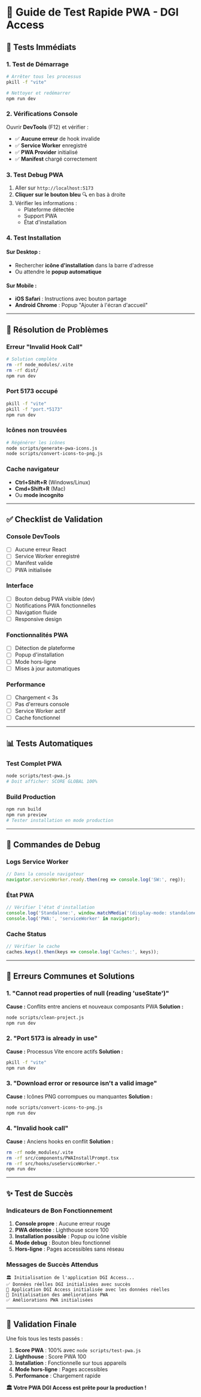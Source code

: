 # 🧪 Guide de Test Rapide PWA - DGI Access

## 🚀 **Tests Immédiats**

### **1. Test de Démarrage**
```bash
# Arrêter tous les processus
pkill -f "vite"

# Nettoyer et redémarrer
npm run dev
```

### **2. Vérifications Console**
Ouvrir **DevTools** (F12) et vérifier :
- ✅ **Aucune erreur** de hook invalide
- ✅ **Service Worker** enregistré
- ✅ **PWA Provider** initialisé
- ✅ **Manifest** chargé correctement

### **3. Test Debug PWA**
1. Aller sur `http://localhost:5173`
2. **Cliquer sur le bouton bleu** 🔍 en bas à droite
3. Vérifier les informations :
   - Plateforme détectée
   - Support PWA
   - État d'installation

### **4. Test Installation**
#### **Sur Desktop :**
- Rechercher **icône d'installation** dans la barre d'adresse
- Ou attendre le **popup automatique**

#### **Sur Mobile :**
- **iOS Safari** : Instructions avec bouton partage
- **Android Chrome** : Popup "Ajouter à l'écran d'accueil"

---

## 🔧 **Résolution de Problèmes**

### **Erreur "Invalid Hook Call"**
```bash
# Solution complète
rm -rf node_modules/.vite
rm -rf dist/
npm run dev
```

### **Port 5173 occupé**
```bash
pkill -f "vite"
pkill -f "port.*5173"
npm run dev
```

### **Icônes non trouvées**
```bash
# Régénérer les icônes
node scripts/generate-pwa-icons.js
node scripts/convert-icons-to-png.js
```

### **Cache navigateur**
- **Ctrl+Shift+R** (Windows/Linux)
- **Cmd+Shift+R** (Mac)
- Ou **mode incognito**

---

## ✅ **Checklist de Validation**

### **Console DevTools**
- [ ] Aucune erreur React
- [ ] Service Worker enregistré
- [ ] Manifest valide
- [ ] PWA initialisée

### **Interface**
- [ ] Bouton debug PWA visible (dev)
- [ ] Notifications PWA fonctionnelles
- [ ] Navigation fluide
- [ ] Responsive design

### **Fonctionnalités PWA**
- [ ] Détection de plateforme
- [ ] Popup d'installation
- [ ] Mode hors-ligne
- [ ] Mises à jour automatiques

### **Performance**
- [ ] Chargement < 3s
- [ ] Pas d'erreurs console
- [ ] Service Worker actif
- [ ] Cache fonctionnel

---

## 📊 **Tests Automatiques**

### **Test Complet PWA**
```bash
node scripts/test-pwa.js
# Doit afficher: SCORE GLOBAL 100%
```

### **Build Production**
```bash
npm run build
npm run preview
# Tester installation en mode production
```

---

## 🎯 **Commandes de Debug**

### **Logs Service Worker**
```javascript
// Dans la console navigateur
navigator.serviceWorker.ready.then(reg => console.log('SW:', reg));
```

### **État PWA**
```javascript
// Vérifier l'état d'installation
console.log('Standalone:', window.matchMedia('(display-mode: standalone)').matches);
console.log('PWA:', 'serviceWorker' in navigator);
```

### **Cache Status**
```javascript
// Vérifier le cache
caches.keys().then(keys => console.log('Caches:', keys));
```

---

## 🚨 **Erreurs Communes et Solutions**

### **1. "Cannot read properties of null (reading 'useState')"**
**Cause :** Conflits entre anciens et nouveaux composants PWA
**Solution :**
```bash
node scripts/clean-project.js
npm run dev
```

### **2. "Port 5173 is already in use"**
**Cause :** Processus Vite encore actifs
**Solution :**
```bash
pkill -f "vite"
npm run dev
```

### **3. "Download error or resource isn't a valid image"**
**Cause :** Icônes PNG corrompues ou manquantes
**Solution :**
```bash
node scripts/convert-icons-to-png.js
npm run dev
```

### **4. "Invalid hook call"**
**Cause :** Anciens hooks en conflit
**Solution :**
```bash
rm -rf node_modules/.vite
rm -rf src/components/PWAInstallPrompt.tsx
rm -rf src/hooks/useServiceWorker.*
npm run dev
```

---

## ✨ **Test de Succès**

### **Indicateurs de Bon Fonctionnement**
1. **Console propre** : Aucune erreur rouge
2. **PWA détectée** : Lighthouse score 100
3. **Installation possible** : Popup ou icône visible
4. **Mode debug** : Bouton bleu fonctionnel
5. **Hors-ligne** : Pages accessibles sans réseau

### **Messages de Succès Attendus**
```
🏛️ Initialisation de l'application DGI Access...
✅ Données réelles DGI initialisées avec succès
🚀 Application DGI Access initialisée avec les données réelles
🚀 Initialisation des améliorations PWA
✅ Améliorations PWA initialisées
```

---

## 🎉 **Validation Finale**

Une fois tous les tests passés :
1. **Score PWA** : 100% avec `node scripts/test-pwa.js`
2. **Lighthouse** : Score PWA 100
3. **Installation** : Fonctionnelle sur tous appareils
4. **Mode hors-ligne** : Pages accessibles
5. **Performance** : Chargement rapide

**🏛️ Votre PWA DGI Access est prête pour la production !**
